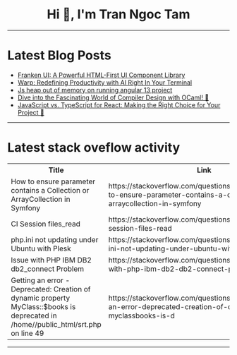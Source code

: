 <h1 align="center">Hi 👋, I'm Tran Ngoc Tam</h1>

---

# Latest Blog Posts 
<!-- BLOG-POST-LIST:START -->
- [Franken UI: A Powerful HTML-First UI Component Library](https://dev.to/uicraft_by_pratik/franken-ui-a-powerful-html-first-ui-component-library-401e)
- [Warp: Redefining Productivity with AI Right In Your Terminal](https://dev.to/macaoblog/-warp-la-terminal-que-redefine-la-productividad-con-ia-36gg)
- [Js heap out of memory on running angular 13 project](https://dev.to/developer10_ishtech_c26e1/js-heap-out-of-memory-on-running-angular-13-project-5bkm)
- [Dive into the Fascinating World of Compiler Design with OCaml! 🧠](https://dev.to/getvm/dive-into-the-fascinating-world-of-compiler-design-with-ocaml-1k20)
- [JavaScript vs. TypeScript for React: Making the Right Choice for Your Project 🤔](https://dev.to/shahharsh/javascript-vs-typescript-for-react-making-the-right-choice-for-your-project-1ab2)
<!-- BLOG-POST-LIST:END -->

---

# Latest stack oveflow activity
<table>
  <tr><th>Title</th><th>Link</th></tr>
  <!-- STACKOVERFLOW:START --><tr><td>How to ensure parameter contains a Collection or ArrayCollection in Symfony</td><td>https://stackoverflow.com/questions/78912799/how-to-ensure-parameter-contains-a-collection-or-arraycollection-in-symfony</td></tr><tr><td>CI Session files_read</td><td>https://stackoverflow.com/questions/78912773/ci-session-files-read</td></tr><tr><td>php.ini not updating under Ubuntu with Plesk</td><td>https://stackoverflow.com/questions/78912706/php-ini-not-updating-under-ubuntu-with-plesk</td></tr><tr><td>Issue with PHP IBM DB2 db2_connect Problem</td><td>https://stackoverflow.com/questions/78912627/issue-with-php-ibm-db2-db2-connect-problem</td></tr><tr><td>Getting an error - Deprecated: Creation of dynamic property MyClass::$books is deprecated in /home//public_html/srt.php on line 49</td><td>https://stackoverflow.com/questions/78912572/getting-an-error-deprecated-creation-of-dynamic-property-myclassbooks-is-d</td></tr><!-- STACKOVERFLOW:END -->
</table>

---


